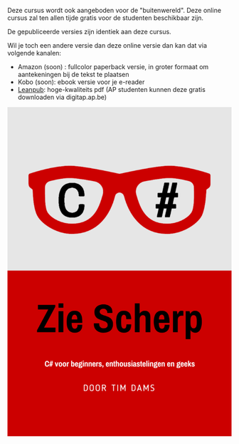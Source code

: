 Deze cursus wordt ook aangeboden voor de "buitenwereld". Deze online cursus zal ten allen tijde gratis voor de studenten beschikbaar zijn. 

De gepubliceerde versies zijn identiek aan deze cursus.

Wil je toch een andere versie dan deze online versie dan kan dat via volgende kanalen:
* Amazon (soon) : fullcolor paperback versie, in groter formaat om aantekeningen bij de tekst te plaatsen
* Kobo (soon): ebook versie voor je e-reader
* [Leanpub](http://leanpub.com/ziescherp/): hoge-kwaliteits pdf (AP studenten kunnen deze gratis downloaden via digitap.ap.be)


![](./assets/cover.png)

